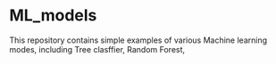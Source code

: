 # ML_models
This repository contains simple examples of various Machine learning modes, including
Tree clasffier, Random Forest, 
